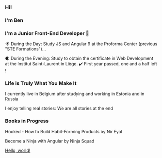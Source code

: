 ### Hi!
### I'm Ben 
### I'm a Junior Front-End Developer 👋

:sunny: During the Day: Study JS and Angular 9 at the Proforma Center (previous "STE Formations")...

:waxing_crescent_moon: During the Evening: Study to obtain the certificate in Web Development at the Institut Saint-Laurent in Liège. :heavy_check_mark: First year passed, one and a half left !



###  Life is Truly What You Make It
I currently live in Belgium after studying and working in Estonia and in Russia

I enjoy telling real stories: We are all stories at the end

### Books in Progress
Hooked - How to Build Habit-Forming Products by Nir Eyal

Become a Ninja with Angular by Ninja Squad

<a href="http://example.com/" target="_blank">Hello, world!</a>

<!--
**BenoitMayeur/BenoitMayeur** is a ✨ _special_ ✨ repository because its `README.md` (this file) appears on your GitHub profile.

Here are some ideas to get you started:

- 🔭 I’m currently working on ...
- 🌱 I’m currently learning ...
- 👯 I’m looking to collaborate on ...
- 🤔 I’m looking for help with ...
- 💬 Ask me about ...
- 📫 How to reach me: ...
- 😄 Pronouns: ...
- ⚡ Fun fact: ...
-->
